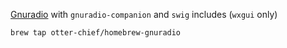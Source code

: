 [Gnuradio](http://gnuradio.org/) with `gnuradio-companion` and `swig` includes (`wxgui` only)

    brew tap otter-chief/homebrew-gnuradio
